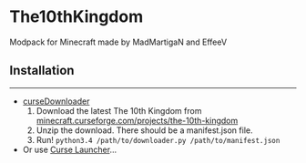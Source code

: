 # The10thKingdom
Modpack for Minecraft made by MadMartigaN and EffeeV

## Installation
-----------

* [curseDownloader](https://github.com/portablejim/curseDownloader)
  1. Download the latest The 10th Kingdom from [minecraft.curseforge.com/projects/the-10th-kingdom](https://minecraft.curseforge.com/projects/the-10th-kingdom)
  2. Unzip the download. There should be a manifest.json file.
  3. Run! `python3.4 /path/to/downloader.py /path/to/manifest.json`
* Or use [Curse Launcher](https://www.curse.com/download)...
